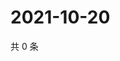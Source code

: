 # 2021-10-20

共 0 条

<!-- BEGIN WEIBO -->
<!-- 最后更新时间 Wed Oct 20 2021 20:01:25 GMT+0800 (China Standard Time) -->

<!-- END WEIBO -->
